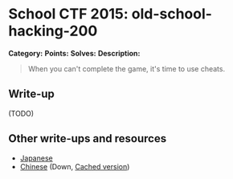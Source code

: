 # School CTF 2015: old-school-hacking-200

**Category:** 
**Points:** 
**Solves:** 
**Description:**

> When you can't complete the game, it's time to use cheats.
## Write-up

(TODO)

## Other write-ups and resources

* [Japanese](http://charo-it.hatenablog.jp/entry/2015/05/03/225115)
* [Chinese](http://blog.lionbug.pw/ctf/school-ctf-spring-writeup/) (Down, [Cached version](http://webcache.googleusercontent.com/search?q=cache:9Ss-ircs-WgJ:blog.lionbug.pw/ctf/school-ctf-spring-writeup/+&cd=4&hl=de&ct=clnk&gl=de))
